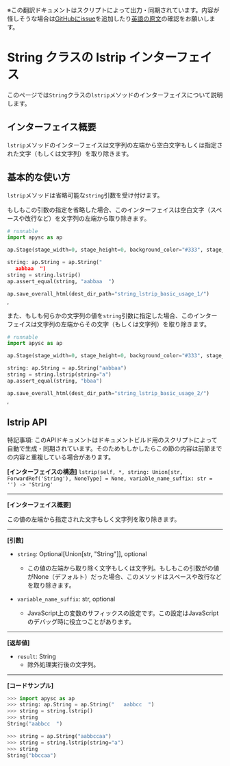 <span class="inconspicuous-txt">※この翻訳ドキュメントはスクリプトによって出力・同期されています。内容が怪しそうな場合は<a href="https://github.com/simon-ritchie/apysc/issues" target="_blank">GitHubにissue</a>を追加したり[英語の原文](https://simon-ritchie.github.io/apysc/en/string_lstrip.html)の確認をお願いします。</span>

# String クラスの lstrip インターフェイス

このページでは`String`クラスの`lstrip`メソッドのインターフェイスについて説明します。

## インターフェイス概要

`lstrip`メソッドのインターフェイスは文字列の左端から空白文字もしくは指定された文字（もしくは文字列）を取り除きます。

## 基本的な使い方

`lstrip`メソッドは省略可能な`string`引数を受け付けます。

もしもこの引数の指定を省略した場合、このインターフェイスは空白文字（スペースや改行など）を文字列の左端から取り除きます。

```py
# runnable
import apysc as ap

ap.Stage(stage_width=0, stage_height=0, background_color="#333", stage_elem_id="stage")

string: ap.String = ap.String("  
　 aabbaa  ")
string = string.lstrip()
ap.assert_equal(string, "aabbaa  ")

ap.save_overall_html(dest_dir_path="string_lstrip_basic_usage_1/")
```

<iframe src="static/string_lstrip_basic_usage_1/index.html" width="0" height="0"></iframe>

また、もしも何らかの文字列の値を`string`引数に指定した場合、このインターフェイスは文字列の左端からその文字（もしくは文字列）を取り除きます。

```py
# runnable
import apysc as ap

ap.Stage(stage_width=0, stage_height=0, background_color="#333", stage_elem_id="stage")

string: ap.String = ap.String("aabbaa")
string = string.lstrip(string="a")
ap.assert_equal(string, "bbaa")

ap.save_overall_html(dest_dir_path="string_lstrip_basic_usage_2/")
```

<iframe src="static/string_lstrip_basic_usage_2/index.html" width="0" height="0"></iframe>

## lstrip API

<span class="inconspicuous-txt">特記事項: このAPIドキュメントはドキュメントビルド用のスクリプトによって自動で生成・同期されています。そのためもしかしたらこの節の内容は前節までの内容と重複している場合があります。</span>

**[インターフェイスの構造]** `lstrip(self, *, string: Union[str, ForwardRef('String'), NoneType] = None, variable_name_suffix: str = '') -> 'String'`<hr>

**[インターフェイス概要]**

この値の左端から指定された文字もしく文字列を取り除きます。<hr>

**[引数]**

- `string`: Optional[Union[str, "String"]], optional
  - この値の左端から取り除く文字もしくは文字列。もしもこの引数がの値がNone（デフォルト）だった場合、このメソッドはスペースや改行などを取り除きます。

- `variable_name_suffix`: str, optional
  - JavaScript上の変数のサフィックスの設定です。この設定はJavaScriptのデバッグ時に役立つことがあります。

<hr>

**[返却値]**

- `result`: String
  - 除外処理実行後の文字列。

<hr>

**[コードサンプル]**

```py
>>> import apysc as ap
>>> string: ap.String = ap.String("   aabbcc  ")
>>> string = string.lstrip()
>>> string
String("aabbcc  ")

>>> string = ap.String("aabbccaa")
>>> string = string.lstrip(string="a")
>>> string
String("bbccaa")
```
